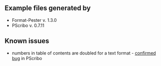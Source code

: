 ## Example files generated by
- Format-Pester v. 1.3.0
- PScribo v. 0.7.11

## Known issues
- numbers in table of contents are doubled for a text format - [confirmed bug]( https://github.com/iainbrighton/PScribo/issues/20) in PScribo
